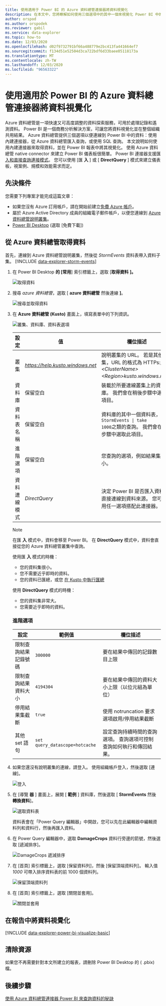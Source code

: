 ```yaml
---
title: 使用適用于 Power BI 的 Azure 資料總管連接器將資料視覺化
description: 在本文中，您將瞭解如何使用三個選項中的其中一個來視覺化 Power BI 中的資料：適用于 Azure 資料總管的 Power BI 連接器。
author: orspod
ms.author: orspodek
ms.reviewer: gabil
ms.service: data-explorer
ms.topic: how-to
ms.date: 12/03/2020
ms.openlocfilehash: d02f9732791bf66a488779e2bc413fa441664ef7
ms.sourcegitcommit: f134d51e52504d3ca722bdf6d33baee05118173a
ms.translationtype: MT
ms.contentlocale: zh-TW
ms.lasthandoff: 12/03/2020
ms.locfileid: "96563322"
---
```

# <a name="visualize-data-using-the-azure-data-explorer-connector-for-power-bi"></a>使用適用於 Power BI 的 Azure 資料總管連接器將資料視覺化

Azure 資料總管是一項快速又可高度調整的資料探索服務，可用於處理記錄和遙測資料。 Power BI 是一個商務分析解決方案，可讓您將資料視覺化並在整個組織共用結果。 Azure 資料總管提供三個選項以便連線到 Power BI 中的資料：使用內建連接器，從 Azure 資料總管匯入查詢，或使用 SQL 查詢。 本文說明如何使用內建連接器來取得資料，並在 Power BI 報表中將其視覺化。 使用 Azure 資料總管 native connector 來建立 Power BI 儀表板很簡單。 Power BI 連接器支援匯 [入和直接查詢連接模式](/power-bi/desktop-directquery-about)。 您可以使用 [匯 **入** ] 或 [ **DirectQuery** ] 模式來建立儀表板，視案例、規模和效能需求而定。 

## <a name="prerequisites"></a>先決條件

您需要下列專案才能完成這篇文章：

* 如果您沒有 Azure 訂用帳戶，請在開始前建立[免費 Azure 帳戶](https://azure.microsoft.com/free/)。
* 屬於 Azure Active Directory 成員的組織電子郵件帳戶，以便您連線到 [Azure 資料總管說明叢集](https://dataexplorer.azure.com/clusters/help/databases/samples)。
* [Power BI Desktop](https://powerbi.microsoft.com/get-started/) (選取 [免費下載])

## <a name="get-data-from-azure-data-explorer"></a>從 Azure 資料總管取得資料

首先，連線到 Azure 資料總管說明叢集，然後從 *StormEvents* 資料表帶入資料子集。 [!INCLUDE [data-explorer-storm-events](includes/data-explorer-storm-events.md)]

1. 在 Power BI Desktop **的 [常用**] 索引標籤上，選取 [**取得資料** **]。**

    ![取得資料](media/power-bi-connector/get-data-more.png)

1. 搜尋 *azure 資料總管*，選取 [ **azure 資料總管** 然後連線 **]**。

    ![搜尋並取得資料](media/power-bi-connector/search-get-data.png)

1. 在 **Azure 資料總管 (Kusto)** 畫面上，填寫表單中的下列資訊。

    ![叢集、資料庫、資料表選項](media/power-bi-connector/cluster-database-table.png)

    | 設定 | 值 | 欄位描述
    |---|---|---
    | 叢集 | *https://help.kusto.windows.net* | 說明叢集的 URL。 若是其他叢集，URL 的格式為 HTTPs://。 *\<ClusterName\> \<Region\>kusto.windows.net*。 |
    | 資料庫 | 保留空白 | 裝載於所要連線叢集上的資料庫。 我們會在稍後步驟中選取此項目。 |
    | 資料表名稱 | 保留空白 | 資料庫的其中一個資料表，或是 <code>StormEvents \| take 1000</code>之類的查詢。 我們會在稍後步驟中選取此項目。 |
    | 進階選項 | 保留空白 | 您查詢的選項，例如結果集大小。
    | 資料連線模式 | *DirectQuery* | 決定 Power BI 是否匯入資料或直接連線到資料來源。 您可以使用任一選項搭配此連接器。 |

    > [!NOTE]
    > 在匯 **入** 模式中，資料會移至 Power BI。 在 **DirectQuery** 模式中，資料會直接從您的 Azure 資料總管叢集中查詢。
    >
    > 使用匯 **入** 模式的時機：
    >
    > * 您的資料集很小。
    > * 您不需要近乎即時的資料。
    > * 您的資料已匯總，或您 [在 Kusto 中執行匯總](kusto/query/summarizeoperator.md#list-of-aggregation-functions)
    >
    > 使用 **DirectQuery** 模式的時機：
    > * 您的資料集非常大。
    > * 您需要近乎即時的資料。

    ### <a name="advanced-options"></a>進階選項

    | 設定 | 範例值 | 欄位描述
    |---|---|---
    | 限制查詢結果記錄號碼| `300000` | 要在結果中傳回的記錄數目上限 |
    | 限制查詢結果資料大小 | `4194304` | 要在結果中傳回的資料大小上限（以位元組為單位） |
    | 停用結果集截斷 | `true` | 使用 notruncation 要求選項啟用/停用結果截斷 |
    | 其他 set 語句 | `set query_datascope=hotcache` | 設定查詢持續時間的查詢選項。 查詢選項可控制查詢如何執行和傳回結果。 |

1. 如果您還沒有說明叢集的連線，請登入。 使用組織帳戶登入，然後選取 [連線]。

    ![登入](media/power-bi-connector/sign-in.png)

1. 在 [導覽 **器** ] 畫面上，展開 [ **範例** ] 資料庫，然後選取 [ **StormEvents** 然後 **轉換資料**]。

    ![選取資料表](media/power-bi-connector/select-table.png)

    資料表會在「Power Query 編輯器」中開啟，您可以先在此編輯器中編輯資料列和資料行，然後再匯入資料。

1. 在 Power Query 編輯器中，選取 **DamageCrops** 資料行旁邊的箭號，然後選取 [遞減排序]。

    ![DamageCrops 遞減排序](media/power-bi-connector/sort-descending.png)

1. 在 [首頁] 索引標籤上，選取 [保留資料列]，然後 [保留頂端資料列]。 輸入值 *1000* 可帶入排序資料表的前 1000 個資料列。

    ![保留頂端資料列](media/power-bi-connector/keep-top-rows.png)

1. 在 [首頁] 索引標籤上，選取 [關閉並套用]。

    ![關閉並套用](media/power-bi-connector/close-apply.png)

## <a name="visualize-data-in-a-report"></a>在報告中將資料視覺化

[!INCLUDE [data-explorer-power-bi-visualize-basic](includes/data-explorer-power-bi-visualize-basic.md)]

## <a name="clean-up-resources"></a>清除資源

如果您不再需要針對本文所建立的報表，請刪除 Power BI Desktop 的 ( .pbix) 檔。

## <a name="next-steps"></a>後續步驟

[使用 Azure 資料總管連接器 Power BI 來查詢資料的秘訣](power-bi-best-practices.md#tips-for-using-the-azure-data-explorer-connector-for-power-bi-to-query-data)